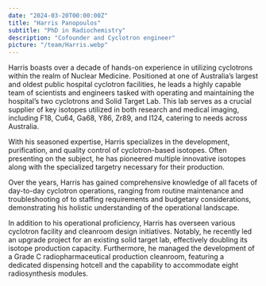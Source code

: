 ```yaml
---
date: "2024-03-20T00:00:00Z"
title: "Harris Panopoulos"
subtitle: "PhD in Radiochemistry"
description: "Cofounder and Cyclotron engineer"
picture: "/team/Harris.webp"
---
```

Harris boasts over a decade of hands-on experience in utilizing cyclotrons within the realm of Nuclear Medicine. Positioned at one of Australia’s largest and oldest public hospital cyclotron facilities, he leads a highly capable team of scientists and engineers tasked with operating and maintaining the hospital’s two cyclotrons and Solid Target Lab. This lab serves as a crucial supplier of key isotopes utilized in both research and medical imaging, including F18, Cu64, Ga68, Y86, Zr89, and I124, catering to needs across Australia.

With his seasoned expertise, Harris specializes in the development, purification, and quality control of cyclotron-based isotopes. Often presenting on the subject, he has pioneered multiple innovative isotopes along with the specialized targetry necessary for their production.

 

Over the years, Harris has gained comprehensive knowledge of all facets of day-to-day cyclotron operations, ranging from routine maintenance and troubleshooting of to staffing requirements and budgetary considerations, demonstrating his holistic understanding of the operational landscape.

In addition to his operational proficiency, Harris has overseen various cyclotron facility and cleanroom design initiatives. Notably, he recently led an upgrade project for an existing solid target lab, effectively doubling its isotope production capacity. Furthermore, he managed the development of a Grade C radiopharmaceutical production cleanroom, featuring a dedicated dispensing hotcell and the capability to accommodate eight radiosynthesis modules.